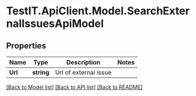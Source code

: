 # TestIT.ApiClient.Model.SearchExternalIssuesApiModel

## Properties

Name | Type | Description | Notes
------------ | ------------- | ------------- | -------------
**Url** | **string** | Url of external issue | 

[[Back to Model list]](../README.md#documentation-for-models) [[Back to API list]](../README.md#documentation-for-api-endpoints) [[Back to README]](../README.md)

